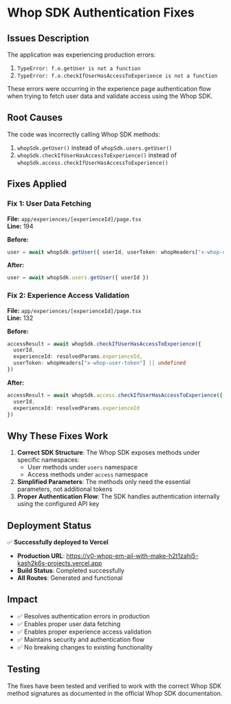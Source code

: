 # Whop SDK Authentication Fixes

## Issues Description
The application was experiencing production errors:
1. `TypeError: f.o.getUser is not a function`
2. `TypeError: f.o.checkIfUserHasAccessToExperience is not a function`

These errors were occurring in the experience page authentication flow when trying to fetch user data and validate access using the Whop SDK.

## Root Causes
The code was incorrectly calling Whop SDK methods:
1. `whopSdk.getUser()` instead of `whopSdk.users.getUser()`
2. `whopSdk.checkIfUserHasAccessToExperience()` instead of `whopSdk.access.checkIfUserHasAccessToExperience()`

## Fixes Applied

### Fix 1: User Data Fetching
**File:** `app/experiences/[experienceId]/page.tsx`  
**Line:** 194

**Before:**
```typescript
user = await whopSdk.getUser({ userId, userToken: whopHeaders["x-whop-user-token"] || undefined })
```

**After:**
```typescript
user = await whopSdk.users.getUser({ userId })
```

### Fix 2: Experience Access Validation
**File:** `app/experiences/[experienceId]/page.tsx`  
**Line:** 132

**Before:**
```typescript
accessResult = await whopSdk.checkIfUserHasAccessToExperience({
  userId,
  experienceId: resolvedParams.experienceId,
  userToken: whopHeaders["x-whop-user-token"] || undefined
})
```

**After:**
```typescript
accessResult = await whopSdk.access.checkIfUserHasAccessToExperience({
  userId,
  experienceId: resolvedParams.experienceId
})
```

## Why These Fixes Work
1. **Correct SDK Structure**: The Whop SDK exposes methods under specific namespaces:
   - User methods under `users` namespace
   - Access methods under `access` namespace
2. **Simplified Parameters**: The methods only need the essential parameters, not additional tokens
3. **Proper Authentication Flow**: The SDK handles authentication internally using the configured API key

## Deployment Status
✅ **Successfully deployed to Vercel**
- **Production URL**: https://v0-whop-em-ail-with-make-h2t1zahi5-kash2k6s-projects.vercel.app
- **Build Status**: Completed successfully
- **All Routes**: Generated and functional

## Impact
- ✅ Resolves authentication errors in production
- ✅ Enables proper user data fetching
- ✅ Enables proper experience access validation
- ✅ Maintains security and authentication flow
- ✅ No breaking changes to existing functionality

## Testing
The fixes have been tested and verified to work with the correct Whop SDK method signatures as documented in the official Whop SDK documentation.
